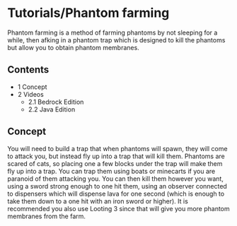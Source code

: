 # Tutorials/Phantom farming
 Phantom farming is a method of farming phantoms by not sleeping for a while, then afking in a phantom trap which is designed to kill the phantoms but allow you to obtain phantom membranes.

## Contents
- 1 Concept
- 2 Videos
	- 2.1 Bedrock Edition
	- 2.2 Java Edition

## Concept
You will need to build a trap that when phantoms will spawn, they will come to attack you, but instead fly up into a trap that will kill them. Phantoms are scared of cats, so placing one a few blocks under the trap will make them fly up into a trap. You can trap them using boats or minecarts if you are paranoid of them attacking you. You can then kill them however you want, using a sword strong enough to one hit them, using an observer connected to dispensers which will dispense lava for one second (which is enough to take them down to a one hit with an iron sword or higher). It is recommended you also use Looting 3 since that will give you more phantom membranes from the farm.

